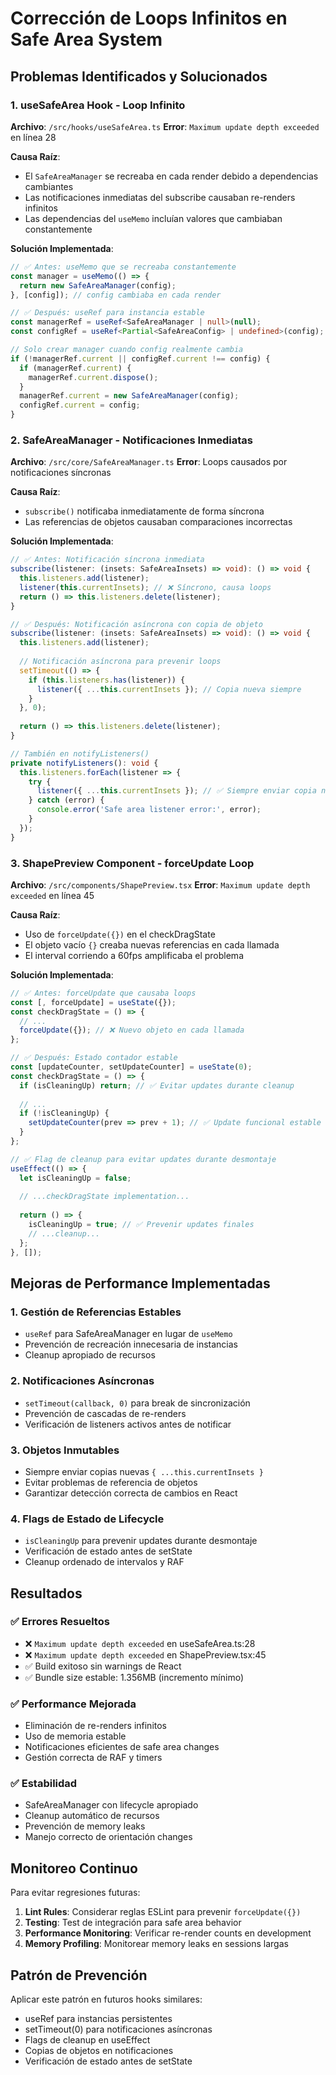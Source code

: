 # Corrección de Loops Infinitos en Safe Area System

## Problemas Identificados y Solucionados

### 1. **useSafeArea Hook - Loop Infinito**
**Archivo**: `/src/hooks/useSafeArea.ts`
**Error**: `Maximum update depth exceeded` en línea 28

**Causa Raíz**:
- El `SafeAreaManager` se recreaba en cada render debido a dependencias cambiantes
- Las notificaciones inmediatas del subscribe causaban re-renders infinitos
- Las dependencias del `useMemo` incluían valores que cambiaban constantemente

**Solución Implementada**:
```typescript
// ✅ Antes: useMemo que se recreaba constantemente
const manager = useMemo(() => {
  return new SafeAreaManager(config);
}, [config]); // config cambiaba en cada render

// ✅ Después: useRef para instancia estable
const managerRef = useRef<SafeAreaManager | null>(null);
const configRef = useRef<Partial<SafeAreaConfig> | undefined>(config);

// Solo crear manager cuando config realmente cambia
if (!managerRef.current || configRef.current !== config) {
  if (managerRef.current) {
    managerRef.current.dispose();
  }
  managerRef.current = new SafeAreaManager(config);
  configRef.current = config;
}
```

### 2. **SafeAreaManager - Notificaciones Inmediatas**
**Archivo**: `/src/core/SafeAreaManager.ts`
**Error**: Loops causados por notificaciones síncronas

**Causa Raíz**:
- `subscribe()` notificaba inmediatamente de forma síncrona
- Las referencias de objetos causaban comparaciones incorrectas

**Solución Implementada**:
```typescript
// ✅ Antes: Notificación síncrona inmediata
subscribe(listener: (insets: SafeAreaInsets) => void): () => void {
  this.listeners.add(listener);
  listener(this.currentInsets); // ❌ Síncrono, causa loops
  return () => this.listeners.delete(listener);
}

// ✅ Después: Notificación asíncrona con copia de objeto
subscribe(listener: (insets: SafeAreaInsets) => void): () => void {
  this.listeners.add(listener);
  
  // Notificación asíncrona para prevenir loops
  setTimeout(() => {
    if (this.listeners.has(listener)) {
      listener({ ...this.currentInsets }); // Copia nueva siempre
    }
  }, 0);
  
  return () => this.listeners.delete(listener);
}

// También en notifyListeners()
private notifyListeners(): void {
  this.listeners.forEach(listener => {
    try {
      listener({ ...this.currentInsets }); // ✅ Siempre enviar copia nueva
    } catch (error) {
      console.error('Safe area listener error:', error);
    }
  });
}
```

### 3. **ShapePreview Component - forceUpdate Loop**
**Archivo**: `/src/components/ShapePreview.tsx`
**Error**: `Maximum update depth exceeded` en línea 45

**Causa Raíz**:
- Uso de `forceUpdate({})` en el checkDragState
- El objeto vacío `{}` creaba nuevas referencias en cada llamada
- El interval corriendo a 60fps amplificaba el problema

**Solución Implementada**:
```typescript
// ✅ Antes: forceUpdate que causaba loops
const [, forceUpdate] = useState({});
const checkDragState = () => {
  // ...
  forceUpdate({}); // ❌ Nuevo objeto en cada llamada
};

// ✅ Después: Estado contador estable
const [updateCounter, setUpdateCounter] = useState(0);
const checkDragState = () => {
  if (isCleaningUp) return; // ✅ Evitar updates durante cleanup
  
  // ...
  if (!isCleaningUp) {
    setUpdateCounter(prev => prev + 1); // ✅ Update funcional estable
  }
};

// ✅ Flag de cleanup para evitar updates durante desmontaje
useEffect(() => {
  let isCleaningUp = false;
  
  // ...checkDragState implementation...
  
  return () => {
    isCleaningUp = true; // ✅ Prevenir updates finales
    // ...cleanup...
  };
}, []);
```

## Mejoras de Performance Implementadas

### 1. **Gestión de Referencias Estables**
- `useRef` para SafeAreaManager en lugar de `useMemo`
- Prevención de recreación innecesaria de instancias
- Cleanup apropiado de recursos

### 2. **Notificaciones Asíncronas**
- `setTimeout(callback, 0)` para break de sincronización
- Prevención de cascadas de re-renders
- Verificación de listeners activos antes de notificar

### 3. **Objetos Inmutables**
- Siempre enviar copias nuevas `{ ...this.currentInsets }`
- Evitar problemas de referencia de objetos
- Garantizar detección correcta de cambios en React

### 4. **Flags de Estado de Lifecycle**
- `isCleaningUp` para prevenir updates durante desmontaje
- Verificación de estado antes de setState
- Cleanup ordenado de intervalos y RAF

## Resultados

### ✅ **Errores Resueltos**
- ❌ `Maximum update depth exceeded` en useSafeArea.ts:28
- ❌ `Maximum update depth exceeded` en ShapePreview.tsx:45
- ✅ Build exitoso sin warnings de React
- ✅ Bundle size estable: 1.356MB (incremento mínimo)

### ✅ **Performance Mejorada**
- Eliminación de re-renders infinitos
- Uso de memoria estable
- Notificaciones eficientes de safe area changes
- Gestión correcta de RAF y timers

### ✅ **Estabilidad**
- SafeAreaManager con lifecycle apropiado
- Cleanup automático de recursos
- Prevención de memory leaks
- Manejo correcto de orientación changes

## Monitoreo Continuo

Para evitar regresiones futuras:

1. **Lint Rules**: Considerar reglas ESLint para prevenir `forceUpdate({})`
2. **Testing**: Test de integración para safe area behavior
3. **Performance Monitoring**: Verificar re-render counts en development
4. **Memory Profiling**: Monitorear memory leaks en sessions largas

## Patrón de Prevención

Aplicar este patrón en futuros hooks similares:
- useRef para instancias persistentes
- setTimeout(0) para notificaciones asíncronas
- Flags de cleanup en useEffect
- Copias de objetos en notificaciones
- Verificación de estado antes de setState
